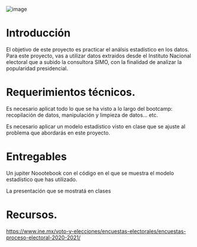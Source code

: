 ![image](https://user-images.githubusercontent.com/96673145/156455896-a40b9d6b-141e-4155-93d1-02003641b036.png)





# Introducción 

El objetivo de este proyecto es practicar el análsis estadístico en los datos. Para este proyecto, vas a utilizar datos extraidos desde el Instituto Nacional electoral que a subido la consultora SIMO, con la finalidad de analizar la popularidad presidencial. 

# Requerimientos técnicos. 

Es necesario aplicat todo lo que se ha visto a lo largo del bootcamp: recopilación de datos, manipulación y limpieza de datos... etc. 

Es necesario aplicar un modelo estadístico visto en clase que se ajuste al problema que abordarás en este proyecto. 

# Entregables 


Un jupiter Noootebook con el código en el que se muestra el modelo estadístico que has utilizado. 

La presentación que se mostratá en clases 

# Recursos. 

https://www.ine.mx/voto-y-elecciones/encuestas-electorales/encuestas-proceso-electoral-2020-2021/

